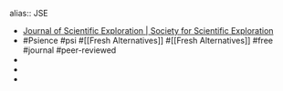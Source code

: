 alias:: JSE

- [Journal of Scientific Exploration | Society for Scientific Exploration](https://www.scientificexploration.org/journal)
- #Psience #psi #[[Fresh Alternatives]] #[[Fresh Alternatives]] #free #journal #peer-reviewed
-
-
-